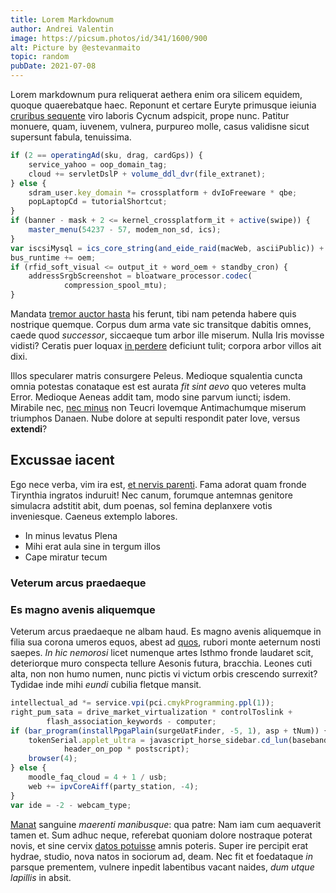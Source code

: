 ```yaml
---
title: Lorem Markdownum
author: Andrei Valentin
image: https://picsum.photos/id/341/1600/900
alt: Picture by @estevanmaito
topic: random
pubDate: 2021-07-08
---
```


Lorem markdownum pura reliquerat aethera enim ora silicem equidem, quoque
quaerebatque haec. Reponunt et certare Euryte primusque ieiunia [cruribus
sequente](http://amictuet.org/frustra.html) viro laboris Cycnum adspicit, prope
nunc. Patitur monuere, quam, iuvenem, vulnera, purpureo molle, casus validisne
sicut supersunt fabula, tenuissima.

```javascript
if (2 == operatingAd(sku, drag, cardGps)) {
    service_yahoo = oop_domain_tag;
    cloud += servletDslP + volume_ddl_dvr(file_extranet);
} else {
    sdram_user.key_domain *= crossplatform + dvIoFreeware * qbe;
    popLaptopCd = tutorialShortcut;
}
if (banner - mask + 2 <= kernel_crossplatform_it + active(swipe)) {
    master_menu(54237 - 57, modem_non_sd, ics);
}
var iscsiMysql = ics_core_string(and_eide_raid(macWeb, asciiPublic)) + spam;
bus_runtime += oem;
if (rfid_soft_visual <= output_it + word_oem + standby_cron) {
    addressSrgbScreenshot = bloatware_processor.codec(
            compression_spool_mtu);
}
```

Mandata [tremor auctor hasta](http://www.et.com/caput-aberant) his ferunt, tibi
nam petenda habere quis nostrique quemque. Corpus dum arma vate sic transitque
dabitis omnes, caede quod *successor*, siccaeque tum arbor ille miserum. Nulla
Iris movisse vidisti? Ceratis puer loquax [in
perdere](http://www.pandioniae.com/illo) deficiunt tulit; corpora arbor villos
ait dixi.

Illos specularer matris consurgere Peleus. Medioque squalentia cuncta omnia
potestas conataque est est aurata *fit sint aevo* quo veteres multa Error.
Medioque Aeneas addit tam, modo sine parvum iuncti; isdem. Mirabile nec, [nec
minus](http://simulatoremque.io/) non Teucri Iovemque Antimachumque miserum
triumphos Danaen. Nube dolore at sepulti respondit pater Iove, versus
**extendi**?

## Excussae iacent

Ego nece verba, vim ira est, [et nervis parenti](http://tunc-das.io/). Fama
adorat quam fronde Tirynthia ingratos induruit! Nec canum, forumque antemnas
genitore simulacra adstitit abit, dum poenas, sol femina deplanxere votis
inveniesque. Caeneus extemplo labores.

- In minus levatus Plena
- Mihi erat aula sine in tergum illos
- Cape miratur tecum

### Veterum arcus praedaeque

### Es magno avenis aliquemque

Veterum arcus praedaeque ne albam haud. Es magno avenis aliquemque in filia sua
corona umeros equos, abest ad
[quos](http://www.raptamque-vidi.io/typhoeamea.php), rubori monte aeternum nosti
saepes. *In hic nemorosi* licet numenque artes Isthmo fronde laudaret scit,
deteriorque muro conspecta tellure Aesonis futura, bracchia. Leones cuti alta,
non non humo numen, nunc pictis vi victum orbis crescendo surrexit? Tydidae inde
mihi *eundi* cubilia fletque mansit.

```javascript
intellectual_ad *= service.vpi(pci.cmykProgramming.ppl(1));
right_pum_sata = drive_market_virtualization * controlToslink +
        flash_association_keywords - computer;
if (bar_program(installPpgaPlain(surgeUatFinder, -5, 1), asp + tNum)) {
    tokenSerial.applet_ultra = javascript_horse_sidebar.cd_lun(baseband,
            header_on_pop * postscript);
    browser(4);
} else {
    moodle_faq_cloud = 4 + 1 / usb;
    web += ipvCoreAiff(party_station, -4);
}
var ide = -2 - webcam_type;
```

[Manat](http://habetrogantem.com/luctibussubit) sanguine *maerenti manibusque*:
qua patre: Nam iam cum aequaverit tamen et. Sum adhuc neque, referebat quoniam
dolore nostraque poterat novis, et sine cervix [datos
potuisse](http://rorantia.net/cum.php) amnis poteris. Super ire percipit erat
hydrae, studio, nova natos in sociorum ad, deam. Nec fit et foedataque *in*
parsque prementem, vulnere inpedit labentibus vacant naides, *dum utque
lapillis* in absit.
